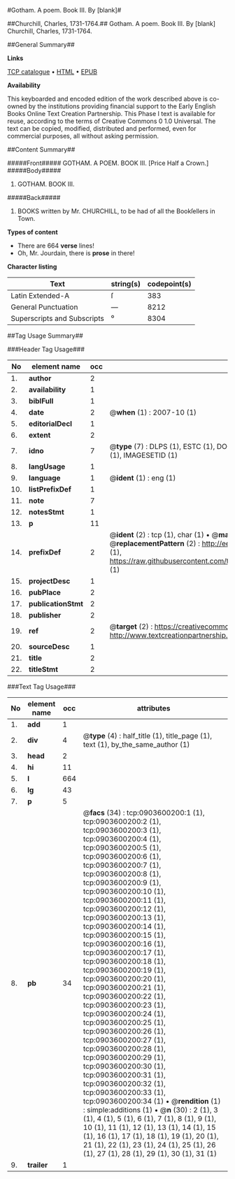 #Gotham. A poem. Book III. By [blank]#

##Churchill, Charles, 1731-1764.##
Gotham. A poem. Book III. By [blank]
Churchill, Charles, 1731-1764.

##General Summary##

**Links**

[TCP catalogue](http://www.ota.ox.ac.uk/tcp/)  • 
[HTML](http://tei.it.ox.ac.uk/tcp/Texts-HTML/free/004/004793395.html)  • 
[EPUB](http://tei.it.ox.ac.uk/tcp/Texts-EPUB/free/004/004793395.epub)

**Availability**

This keyboarded and encoded edition of the
	       work described above is co-owned by the institutions
	       providing financial support to the Early English Books
	       Online Text Creation Partnership. This Phase I text is
	       available for reuse, according to the terms of Creative
	       Commons 0 1.0 Universal. The text can be copied,
	       modified, distributed and performed, even for
	       commercial purposes, all without asking permission.


##Content Summary##

#####Front#####
GOTHAM. A POEM. BOOK III. [Price Half a Crown.]
#####Body#####

1. GOTHAM. BOOK III.

#####Back#####

1. BOOKS written by Mr. CHURCHILL, to be had of all the Bookſellers in Town.

**Types of content**

  * There are 664 **verse** lines!
  * Oh, Mr. Jourdain, there is **prose** in there!

**Character listing**


|Text|string(s)|codepoint(s)|
|---|---|---|
|Latin Extended-A|ſ|383|
|General Punctuation|—|8212|
|Superscripts             and Subscripts|⁰|8304|

##Tag Usage Summary##

###Header Tag Usage###

|No|element name|occ|attributes|
|---|---|---|---|
|1.|__author__|2||
|2.|__availability__|1||
|3.|__biblFull__|1||
|4.|__date__|2| @__when__ (1) : 2007-10 (1)|
|5.|__editorialDecl__|1||
|6.|__extent__|2||
|7.|__idno__|7| @__type__ (7) : DLPS (1), ESTC (1), DOCNO (1), TCP (1), GALEDOCNO (1), CONTENTSET (1), IMAGESETID (1)|
|8.|__langUsage__|1||
|9.|__language__|1| @__ident__ (1) : eng (1)|
|10.|__listPrefixDef__|1||
|11.|__note__|7||
|12.|__notesStmt__|1||
|13.|__p__|11||
|14.|__prefixDef__|2| @__ident__ (2) : tcp (1), char (1)  •  @__matchPattern__ (2) : ([0-9\-]+):([0-9IVX]+) (1), (.+) (1)  •  @__replacementPattern__ (2) : http://eebo.chadwyck.com/downloadtiff?vid=$1&page=$2 (1), https://raw.githubusercontent.com/textcreationpartnership/Texts/master/tcpchars.xml#$1 (1)|
|15.|__projectDesc__|1||
|16.|__pubPlace__|2||
|17.|__publicationStmt__|2||
|18.|__publisher__|2||
|19.|__ref__|2| @__target__ (2) : https://creativecommons.org/publicdomain/zero/1.0/ (1), http://www.textcreationpartnership.org/docs/. (1)|
|20.|__sourceDesc__|1||
|21.|__title__|2||
|22.|__titleStmt__|2||


###Text Tag Usage###

|No|element name|occ|attributes|
|---|---|---|---|
|1.|__add__|1||
|2.|__div__|4| @__type__ (4) : half_title (1), title_page (1), text (1), by_the_same_author (1)|
|3.|__head__|2||
|4.|__hi__|11||
|5.|__l__|664||
|6.|__lg__|43||
|7.|__p__|5||
|8.|__pb__|34| @__facs__ (34) : tcp:0903600200:1 (1), tcp:0903600200:2 (1), tcp:0903600200:3 (1), tcp:0903600200:4 (1), tcp:0903600200:5 (1), tcp:0903600200:6 (1), tcp:0903600200:7 (1), tcp:0903600200:8 (1), tcp:0903600200:9 (1), tcp:0903600200:10 (1), tcp:0903600200:11 (1), tcp:0903600200:12 (1), tcp:0903600200:13 (1), tcp:0903600200:14 (1), tcp:0903600200:15 (1), tcp:0903600200:16 (1), tcp:0903600200:17 (1), tcp:0903600200:18 (1), tcp:0903600200:19 (1), tcp:0903600200:20 (1), tcp:0903600200:21 (1), tcp:0903600200:22 (1), tcp:0903600200:23 (1), tcp:0903600200:24 (1), tcp:0903600200:25 (1), tcp:0903600200:26 (1), tcp:0903600200:27 (1), tcp:0903600200:28 (1), tcp:0903600200:29 (1), tcp:0903600200:30 (1), tcp:0903600200:31 (1), tcp:0903600200:32 (1), tcp:0903600200:33 (1), tcp:0903600200:34 (1)  •  @__rendition__ (1) : simple:additions (1)  •  @__n__ (30) : 2 (1), 3 (1), 4 (1), 5 (1), 6 (1), 7 (1), 8 (1), 9 (1), 10 (1), 11 (1), 12 (1), 13 (1), 14 (1), 15 (1), 16 (1), 17 (1), 18 (1), 19 (1), 20 (1), 21 (1), 22 (1), 23 (1), 24 (1), 25 (1), 26 (1), 27 (1), 28 (1), 29 (1), 30 (1), 31 (1)|
|9.|__trailer__|1||
